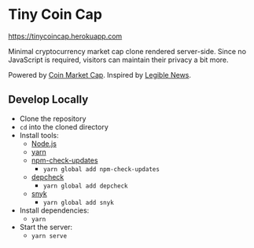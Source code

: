 # Tiny Coin Cap

https://tinycoincap.herokuapp.com

Minimal cryptocurrency market cap clone rendered server-side. Since no JavaScript is required, visitors can maintain their privacy a bit more.

Powered by [Coin Market Cap](https://coinmarketcap.com/api/). Inspired by [Legible News](https://legiblenews.com/).

## Develop Locally
* Clone the repository
* `cd` into the cloned directory
* Install tools:
	* [Node.js](https://nodejs.org/en/)
	* [yarn](https://yarnpkg.com/en/)
	* [npm-check-updates](https://github.com/tjunnone/npm-check-updates)
		* `yarn global add npm-check-updates`
	* [depcheck](https://www.npmjs.com/package/depcheck)
		* `yarn global add depcheck`
	* [snyk](https://snyk.io)
		* `yarn global add snyk`
* Install dependencies: 
	* `yarn`
* Start the server:
  * `yarn serve`